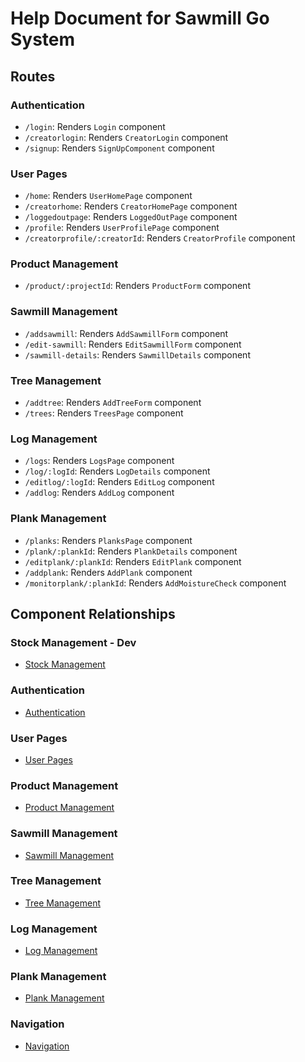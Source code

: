 # Help Document for Sawmill Go System

## Routes


### Authentication
- `/login`: Renders `Login` component
- `/creatorlogin`: Renders `CreatorLogin` component
- `/signup`: Renders `SignUpComponent` component

### User Pages
- `/home`: Renders `UserHomePage` component
- `/creatorhome`: Renders `CreatorHomePage` component
- `/loggedoutpage`: Renders `LoggedOutPage` component
- `/profile`: Renders `UserProfilePage` component
- `/creatorprofile/:creatorId`: Renders `CreatorProfile` component

### Product Management
- `/product/:projectId`: Renders `ProductForm` component

### Sawmill Management
- `/addsawmill`: Renders `AddSawmillForm` component
- `/edit-sawmill`: Renders `EditSawmillForm` component
- `/sawmill-details`: Renders `SawmillDetails` component

### Tree Management
- `/addtree`: Renders `AddTreeForm` component
- `/trees`: Renders `TreesPage` component

### Log Management
- `/logs`: Renders `LogsPage` component
- `/log/:logId`: Renders `LogDetails` component
- `/editlog/:logId`: Renders `EditLog` component
- `/addlog`: Renders `AddLog` component

### Plank Management
- `/planks`: Renders `PlanksPage` component
- `/plank/:plankId`: Renders `PlankDetails` component
- `/editplank/:plankId`: Renders `EditPlank` component
- `/addplank`: Renders `AddPlank` component
- `/monitorplank/:plankId`: Renders `AddMoistureCheck` component

## Component Relationships

### Stock Management - Dev

- [Stock Management](StockManagement.md)

### Authentication

- [Authentication](Authentication.md)

### User Pages

- [User Pages](UserPages.md)

### Product Management

- [Product Management](ProductManagement.md)

### Sawmill Management

- [Sawmill Management](SawmillManagement.md)

### Tree Management

- [Tree Management](TreeManagement.md)

### Log Management

- [Log Management](LogManagement.md)

### Plank Management

- [Plank Management](PlankManagement.md)

### Navigation

- [Navigation](Navigation.md)